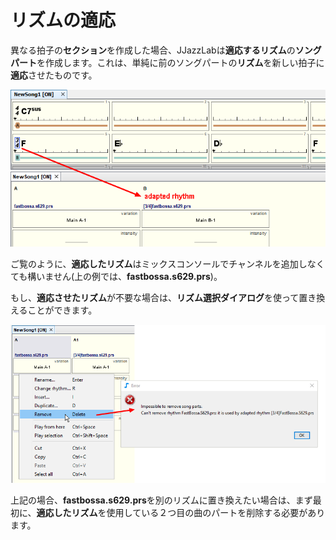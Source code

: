 # リズムの適応

異なる拍子の**セクション**を作成した場合、JJazzLabは**適応するリズム**の**ソングパート**を作成します。これは、単純に前のソングパートの**リズム**を新しい拍子に**適応**させたものです。

![](../.gitbook/assets/AdaptedRhythmExample.png)

&#x20;ご覧のように、**適応したリズム**はミックスコンソールでチャンネルを追加しなくても構いません(上の例では、**fastbossa.s629.prs**)。

&#x20;もし、**適応させたリズム**が不要な場合は、**リズム選択ダイアログ**を使って置き換えることができます。

![](../.gitbook/assets/RemoveSourceRhythmError.png)

上記の場合、**fastbossa.s629.prs**を別のリズムに置き換えたい場合は、まず最初に、**適応したリズム**を使用している２つ目の曲のパートを削除する必要があります。
